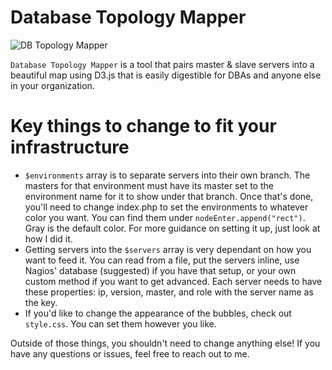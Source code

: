 # Database Topology Mapper

![DB Topology Mapper](https://i.imgur.com/3UvPJto.png)

```Database Topology Mapper``` is a tool that pairs master & slave servers into a beautiful map using D3.js that is easily digestible for DBAs and anyone else in your organization.

# Key things to change to fit your infrastructure
* ```$environments``` array is to separate servers into their own branch. The masters for that environment must have its master set to the environment name for it to show under that branch. Once that's done, you'll need to change index.php to set the environments to whatever color you want. You can find them under  ```nodeEnter.append("rect")```. Gray is the default color. For more guidance on setting it up, just look at how I did it. 
* Getting servers into the ```$servers``` array is very dependant on how you want to feed it. You can read from a file, put the servers inline, use Nagios' database (suggested) if you have that setup, or your own custom method if you want to get advanced. Each server needs to have these properties: ip, version, master, and role with the server name as the key.
* If you'd like to change the appearance of the bubbles, check out ```style.css```. You can set them however you like. 

Outside of those things, you shouldn't need to change anything else! If you have any questions or issues, feel free to reach out to me. 
